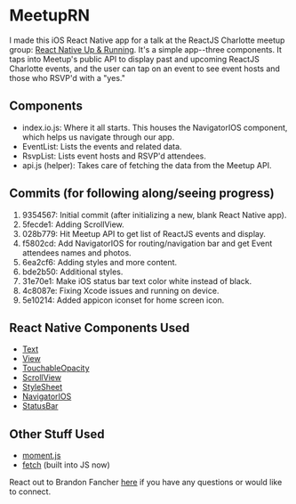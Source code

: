 # MeetupRN

I made this iOS React Native app for a talk at the ReactJS Charlotte meetup group: [React Native Up & Running](http://www.meetup.com/ReactJS-Charlotte/events/233610860/). It's a simple app--three components. It taps into Meetup's public API to display past and upcoming ReactJS Charlotte events, and the user can tap on an event to see event hosts and those who RSVP'd with a "yes."

## Components

* index.io.js: Where it all starts. This houses the NavigatorIOS component, which helps us navigate through our app.
* EventList: Lists the events and related data.
* RsvpList: Lists event hosts and RSVP'd attendees.
* api.js (helper): Takes care of fetching the data from the Meetup API.

## Commits (for following along/seeing progress)

1. 9354567: Initial commit (after initializing a new, blank React Native app).
1. 5fecde1: Adding ScrollView.
1. 028b779: Hit Meetup API to get list of ReactJS events and display.
1. f5802cd: Add NavigatorIOS for routing/navigation bar and get Event attendees names and photos.
1. 6ea2cf6: Adding styles and more content.
1. bde2b50: Additional styles.
1. 31e70e1: Make iOS status bar text color white instead of black.
1. 4c8087e: Fixing Xcode issues and running on device.
1. 5e10214: Added appicon iconset for home screen icon.

## React Native Components Used

* [Text](https://facebook.github.io/react-native/docs/text.html)
* [View](https://facebook.github.io/react-native/docs/view.html)
* [TouchableOpacity](https://facebook.github.io/react-native/docs/touchableopacity.html)
* [ScrollView](https://facebook.github.io/react-native/docs/scrollview.html)
* [StyleSheet](https://facebook.github.io/react-native/docs/stylesheet.html)
* [NavigatorIOS](https://facebook.github.io/react-native/docs/navigatorios.html)
* [StatusBar](https://facebook.github.io/react-native/docs/statusbar.html)

## Other Stuff Used

* [moment.js](http://momentjs.com/)
* [fetch](https://developer.mozilla.org/en-US/docs/Web/API/Fetch_API/Using_Fetch) (built into JS now)

React out to Brandon Fancher [here](www.meetup.com/ReactJS-Charlotte/) if you have any questions or would like to connect.
